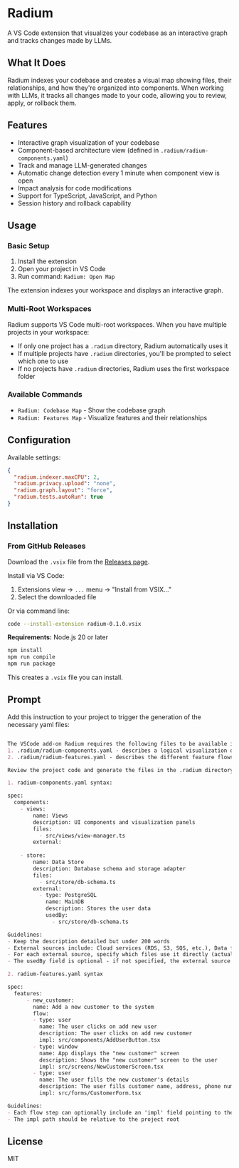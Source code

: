 # Radium

A VS Code extension that visualizes your codebase as an interactive graph and tracks changes made by LLMs.

## What It Does

Radium indexes your codebase and creates a visual map showing files, their relationships, and how they're organized into components. When working with LLMs, it tracks all changes made to your code, allowing you to review, apply, or rollback them.

## Features

- Interactive graph visualization of your codebase
- Component-based architecture view (defined in `.radium/radium-components.yaml`)
- Track and manage LLM-generated changes
- Automatic change detection every 1 minute when component view is open
- Impact analysis for code modifications
- Support for TypeScript, JavaScript, and Python
- Session history and rollback capability

## Usage

### Basic Setup

1. Install the extension
2. Open your project in VS Code
3. Run command: `Radium: Open Map`

The extension indexes your workspace and displays an interactive graph.

### Multi-Root Workspaces

Radium supports VS Code multi-root workspaces. When you have multiple projects in your workspace:

- If only one project has a `.radium` directory, Radium automatically uses it
- If multiple projects have `.radium` directories, you'll be prompted to select which one to use
- If no projects have `.radium` directories, Radium uses the first workspace folder


### Available Commands

- `Radium: Codebase Map` - Show the codebase graph
- `Radium: Features Map` - Visualize features and their relationships

## Configuration

Available settings:

```json
{
  "radium.indexer.maxCPU": 2,
  "radium.privacy.upload": "none",
  "radium.graph.layout": "force",
  "radium.tests.autoRun": true
}
```

## Installation

### From GitHub Releases

Download the `.vsix` file from the [Releases page](https://github.com/obregman/radium/releases).

Install via VS Code:
1. Extensions view → `...` menu → "Install from VSIX..."
2. Select the downloaded file

Or via command line:
```bash
code --install-extension radium-0.1.0.vsix
```


**Requirements:** Node.js 20 or later

```bash
npm install
npm run compile
npm run package
```

This creates a `.vsix` file you can install.

## Prompt

Add this instruction to your project to trigger the generation of the necessary yaml files:

```markdown

The VSCode add-on Radium requires the following files to be available in the .radium directory:
1. .radium/radium-components.yaml - describes a logical visualization of the codebase.
2. .radium/radium-features.yaml - describes the different feature flows

Review the project code and generate the files in the .radium directory.

1. radium-components.yaml syntax:

spec:
  components:
    - views:
        name: Views
        description: UI components and visualization panels
        files:
          - src/views/view-manager.ts
        external:
          
    - store:
        name: Data Store
        description: Database schema and storage adapter
        files:
          - src/store/db-schema.ts
        external:
          - type: PostgreSQL
            name: MainDB
            description: Stores the user data
            usedBy:
              - src/store/db-schema.ts

Guidelines:
- Keep the description detailed but under 200 words
- External sources include: Cloud services (RDS, S3, SQS, etc.), Data files, external API or service, etc.
- For each external source, specify which files use it directly (actually integrate with it) in the 'usedBy' array (file paths relative to project root)
- The usedBy field is optional - if not specified, the external source will only be connected to the component

2. radium-features.yaml syntax

spec:
  features:
      - new_customer:
        name: Add a new customer to the system
        flow:
        - type: user
          name: The user clicks on add new user
          description: The user clicks on add new customer
          impl: src/components/AddUserButton.tsx
        - type: window
          name: App displays the "new customer" screen
          description: Shows the "new customer" screen to the user
          impl: src/screens/NewCustomerScreen.tsx
        - type: user
          name: The user fills the new customer's details
          description: The user fills customer name, address, phone number and email
          impl: src/forms/CustomerForm.tsx

Guidelines:
- Each flow step can optionally include an 'impl' field pointing to the main file that implements this step
- The impl path should be relative to the project root
```

## License

MIT
